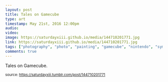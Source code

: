 ```yaml
---
layout: post
title: Tales on Gamecube
type: art
timestamp: May 21st, 2016 12:00pm
audio: 
video: 
image: https://saturdayxiii.github.io/media/144710201771.jpg
link: https://saturdayxiii.github.io/media/144710201771.jpg
tags: ["photography", "photo", "painting", "gamecube", "nintendo", "symphonia", "mod", "art", "game", "showcase", "art"]
comments: true
---
```


Tales on Gamecube.
 
  
<small>source: https://saturdayxiii.tumblr.com/post/144710201771</small>
